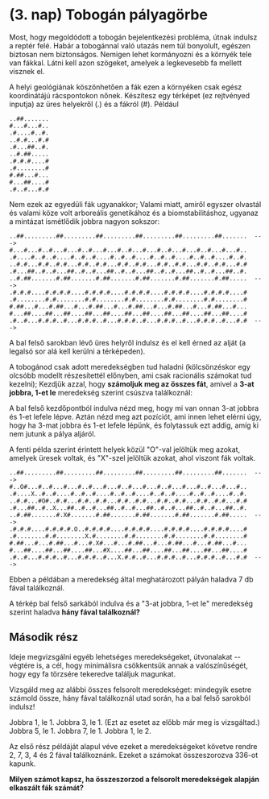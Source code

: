 (3. nap) Tobogán pályagörbe
===========================
Most, hogy megoldódott a tobogán bejelentkezési probléma, útnak indulsz a reptér felé. Habár a tobogánnal való utazás nem túl bonyolult, egészen biztosan nem biztonságos. Nemigen lehet kormányozni és a környék tele van fákkal. Látni kell azon szögeket, amelyek a legkevesebb fa mellett visznek el.

A helyi geológiának köszönhetően a fák ezen a környéken csak egész koordinátájú rácspontokon nőnek. Készítesz egy térképet (ez rejtvényed inputja) az üres helyekről (.) és a fákról (#). Például
```
..##.......
#...#...#..
.#....#..#.
..#.#...#.#
.#...##..#.
..#.##.....
.#.#.#....#
.#........#
#.##...#...
#...##....#
.#..#...#.#
```
Nem ezek az egyedüli fák ugyanakkor; Valami miatt, amiről egyszer olvastál és valami köze volt arboreális genetikához és a biomstabilitáshoz, ugyanaz a mintázat ismétlődik jobbra nagyon sokszor:
```
..##.........##.........##.........##.........##.........##.......  --->
#...#...#..#...#...#..#...#...#..#...#...#..#...#...#..#...#...#..
.#....#..#..#....#..#..#....#..#..#....#..#..#....#..#..#....#..#.
..#.#...#.#..#.#...#.#..#.#...#.#..#.#...#.#..#.#...#.#..#.#...#.#
.#...##..#..#...##..#..#...##..#..#...##..#..#...##..#..#...##..#.
..#.##.......#.##.......#.##.......#.##.......#.##.......#.##.....  --->
.#.#.#....#.#.#.#....#.#.#.#....#.#.#.#....#.#.#.#....#.#.#.#....#
.#........#.#........#.#........#.#........#.#........#.#........#
#.##...#...#.##...#...#.##...#...#.##...#...#.##...#...#.##...#...
#...##....##...##....##...##....##...##....##...##....##...##....#
.#..#...#.#.#..#...#.#.#..#...#.#.#..#...#.#.#..#...#.#.#..#...#.#  --->
```
A bal felső sarokban lévő üres helyről indulsz és el kell érned az alját (a legalsó sor alá kell kerülni a térképeden).

A tobogánod csak adott meredekségben tud haladni (kölcsönzéskor egy olcsóbb modellt részesítettél előnyben, ami csak racionális számokat tud kezelni); Kezdjük azzal, hogy **számoljuk meg az összes fát**, amivel a **3-at jobbra, 1-et le** meredekség szerint csúszva találkoznál:

A bal felső kezdőpontból indulva nézd meg, hogy mi van onnan 3-at jobbra és 1-et lefele lépve. Aztán nézd meg azt pozíciót, ami innen lehet elérni úgy, hogy ha 3-mat jobbra és 1-et lefele lépünk, és folytassuk ezt addig, amíg ki nem jutunk a pálya aljáról.

A fenti példa szerint érintett helyek közül "O"-val jelöltük meg azokat, amelyek üresek voltak, és "X"-szel jelöltük azokat, ahol viszont fák voltak.
```
..##.........##.........##.........##.........##.........##.......  --->
#..O#...#..#...#...#..#...#...#..#...#...#..#...#...#..#...#...#..
.#....X..#..#....#..#..#....#..#..#....#..#..#....#..#..#....#..#.
..#.#...#O#..#.#...#.#..#.#...#.#..#.#...#.#..#.#...#.#..#.#...#.#
.#...##..#..X...##..#..#...##..#..#...##..#..#...##..#..#...##..#.
..#.##.......#.X#.......#.##.......#.##.......#.##.......#.##.....  --->
.#.#.#....#.#.#.#.O..#.#.#.#....#.#.#.#....#.#.#.#....#.#.#.#....#
.#........#.#........X.#........#.#........#.#........#.#........#
#.##...#...#.##...#...#.X#...#...#.##...#...#.##...#...#.##...#...
#...##....##...##....##...#X....##...##....##...##....##...##....#
.#..#...#.#.#..#...#.#.#..#...X.#.#..#...#.#.#..#...#.#.#..#...#.#  --->
```
Ebben a példában a meredekség által meghatározott pályán haladva 7 db fával találkoznál.

A térkép bal felső sarkából indulva és a "3-at jobbra, 1-et le" meredekség szerint haladva **hány fával találkoznál?**

Második rész
------------
Ideje megvizsgálni egyéb lehetséges meredekségeket, útvonalakat -- végtére is, a cél, hogy minimálisra csökkentsük annak a valószínűségét, hogy egy fa törzsére tekeredve találjuk magunkat.

Vizsgáld meg az alábbi összes felsorolt meredekséget: mindegyik esetre számold össze, hány fával találkoznál utad során, ha a bal felső sarokból indulsz!

Jobbra 1, le 1.
Jobbra 3, le 1. (Ezt az esetet az előbb már meg is vizsgáltad.)
Jobbra 5, le 1.
Jobbra 7, le 1.
Jobbra 1, le 2.

Az első rész példáját alapul véve ezeket a meredekségeket követve rendre 2, 7, 3, 4 és 2 fával találkoznánk. Ezeket a számokat összeszorozva 336-ot kapunk. 

**Milyen számot kapsz, ha összeszorzod a felsorolt meredekségek alapján elkaszált fák számát?**

